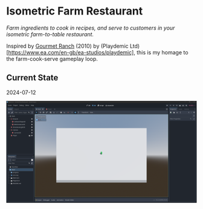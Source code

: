 # Isometric Farm Restaurant

_Farm ingredients to cook in recipes, and serve to customers in your isometric farm-to-table restaurant._

Inspired by [Gourmet Ranch](https://www.mobygames.com/game/189229/gourmet-ranch/) (2010) by (Playdemic Ltd)[https://www.ea.com/en-gb/ea-studios/playdemic], this is my homage to the farm-cook-serve gameplay loop.

## Current State
2024-07-12

![Isometric camera angle directed at a green capsule on a white ground](https://github.com/georgiabains/isometric-farm-game/blob/main/progress/20240712-isometric%20camera%20with%20green%20bean.png?raw=true)
